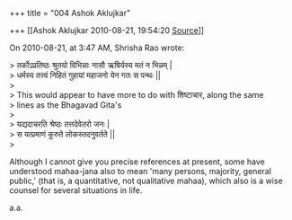 +++
title = "004 Ashok Aklujkar"

+++
[[Ashok Aklujkar	2010-08-21, 19:54:20 [Source](https://groups.google.com/g/bvparishat/c/NpiZJW9u5oE)]]



On 2010-08-21, at 3:47 AM, Shrisha Rao wrote:  
  
\> तर्कोऽप्रतिष्ठः श्रुतयो विभिन्नाः नासौ ऋषिर्यस्य मतं न भिन्नम् \|  
\> धर्मस्य तत्त्वं निहितं गुहायां महाजनो येन गतः स पन्थः \|\|  
\>  
\> This would appear to have more to do with शिष्टाचार, along the same  
\> lines as the Bhagavad Gita's  
\>  
\> यद्यदाचरति श्रेष्ठः तत्तदेवेतरो जनः \|  
\> स यत्प्रमाणं कुरुते लोकस्तदनुवर्तते \|\|  
\>  

Although I cannot give you precise references at present, some have understood mahaa-jana also to mean 'many persons, majority, general public,' (that is, a quantitative, not qualitative mahaa), which also is a wise counsel for several situations in life.  
  
a.a.  
  

